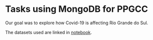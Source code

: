 # Tasks using MongoDB for PPGCC

Our goal was to explore how Covid-19 is affecting Rio Grande do Sul.

The datasets used are linked in [notebook](notebook.ipynb).
